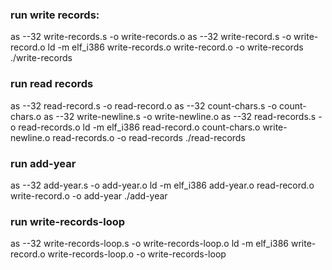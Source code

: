 ### run write records:

as --32 write-records.s -o write-records.o
as --32 write-record.s -o write-record.o
ld -m elf_i386 write-records.o write-record.o -o write-records
./write-records


### run read records

as --32 read-record.s -o read-record.o
as --32 count-chars.s -o count-chars.o
as --32 write-newline.s -o write-newline.o
as --32 read-records.s -o read-records.o
ld -m elf_i386 read-record.o count-chars.o write-newline.o read-records.o -o read-records
./read-records 


### run add-year
as --32 add-year.s -o add-year.o
ld -m elf_i386 add-year.o read-record.o write-record.o -o add-year
./add-year


### run write-records-loop
as --32 write-records-loop.s -o write-records-loop.o
ld -m elf_i386 write-record.o write-records-loop.o -o write-records-loop
